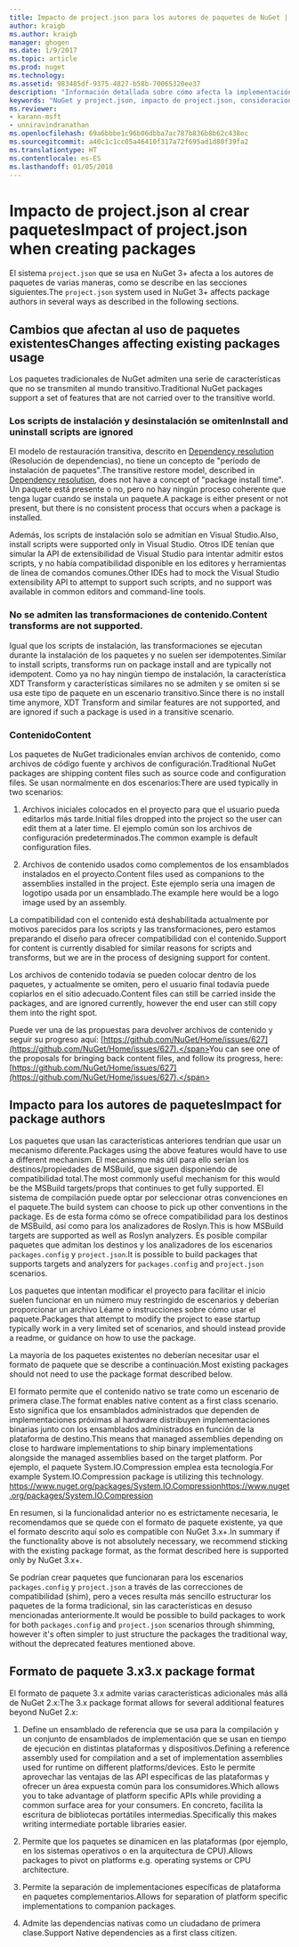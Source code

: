 ```yaml
---
title: Impacto de project.json para los autores de paquetes de NuGet | Microsoft Docs
author: kraigb
ms.author: kraigb
manager: ghogen
ms.date: 1/9/2017
ms.topic: article
ms.prod: nuget
ms.technology: 
ms.assetid: 983485df-9375-4827-b58b-70065320ee37
description: "Información detallada sobre cómo afecta la implementación de project.json en NuGet 3.x a los autores de paquetes, como las características, el contenido y el formato de paquetes no admitidos."
keywords: "NuGet y project.json, impacto de project.json, consideraciones sobre la creación de paquetes, características de project.json"
ms.reviewer:
- karann-msft
- unniravindranathan
ms.openlocfilehash: 69a6bbbe1c96b06dbba7ac787b836b8b62c438ec
ms.sourcegitcommit: a40c1c1cc05a46410f317a72f695ad1d80f39fa2
ms.translationtype: HT
ms.contentlocale: es-ES
ms.lasthandoff: 01/05/2018
---
```

# <a name="impact-of-projectjson-when-creating-packages"></a><span data-ttu-id="a2183-104">Impacto de project.json al crear paquetes</span><span class="sxs-lookup"><span data-stu-id="a2183-104">Impact of project.json when creating packages</span></span>

<span data-ttu-id="a2183-105">El sistema `project.json` que se usa en NuGet 3+ afecta a los autores de paquetes de varias maneras, como se describe en las secciones siguientes.</span><span class="sxs-lookup"><span data-stu-id="a2183-105">The `project.json` system used in NuGet 3+ affects package authors in several ways as described in the following sections.</span></span>

## <a name="changes-affecting-existing-packages-usage"></a><span data-ttu-id="a2183-106">Cambios que afectan al uso de paquetes existentes</span><span class="sxs-lookup"><span data-stu-id="a2183-106">Changes affecting existing packages usage</span></span>

<span data-ttu-id="a2183-107">Los paquetes tradicionales de NuGet admiten una serie de características que no se transmiten al mundo transitivo.</span><span class="sxs-lookup"><span data-stu-id="a2183-107">Traditional NuGet packages support a set of features that are not carried over to the transitive world.</span></span>

### <a name="install-and-uninstall-scripts-are-ignored"></a><span data-ttu-id="a2183-108">Los scripts de instalación y desinstalación se omiten</span><span class="sxs-lookup"><span data-stu-id="a2183-108">Install and uninstall scripts are ignored</span></span>

<span data-ttu-id="a2183-109">El modelo de restauración transitiva, descrito en [Dependency resolution](../consume-packages/dependency-resolution.md#dependency-resolution-with-packagereference-and-projectjson) (Resolución de dependencias), no tiene un concepto de "período de instalación de paquetes".</span><span class="sxs-lookup"><span data-stu-id="a2183-109">The transitive restore model, described in [Dependency resolution](../consume-packages/dependency-resolution.md#dependency-resolution-with-packagereference-and-projectjson), does not have a concept of "package install time".</span></span> <span data-ttu-id="a2183-110">Un paquete está presente o no, pero no hay ningún proceso coherente que tenga lugar cuando se instala un paquete.</span><span class="sxs-lookup"><span data-stu-id="a2183-110">A package is either present or not present, but there is no consistent process that occurs when a package is installed.</span></span>

<span data-ttu-id="a2183-111">Además, los scripts de instalación solo se admitían en Visual Studio.</span><span class="sxs-lookup"><span data-stu-id="a2183-111">Also, install scripts were supported only in Visual Studio.</span></span> <span data-ttu-id="a2183-112">Otros IDE tenían que simular la API de extensibilidad de Visual Studio para intentar admitir estos scripts, y no había compatibilidad disponible en los editores y herramientas de línea de comandos comunes.</span><span class="sxs-lookup"><span data-stu-id="a2183-112">Other IDEs had to mock the Visual Studio extensibility API to attempt to support such scripts, and no support was available in common editors and command-line tools.</span></span>

### <a name="content-transforms-are-not-supported"></a><span data-ttu-id="a2183-113">No se admiten las transformaciones de contenido.</span><span class="sxs-lookup"><span data-stu-id="a2183-113">Content transforms are not supported.</span></span>

<span data-ttu-id="a2183-114">Igual que los scripts de instalación, las transformaciones se ejecutan durante la instalación de los paquetes y no suelen ser idempotentes.</span><span class="sxs-lookup"><span data-stu-id="a2183-114">Similar to install scripts, transforms run on package install and are typically not idempotent.</span></span> <span data-ttu-id="a2183-115">Como ya no hay ningún tiempo de instalación, la característica XDT Transform y características similares no se admiten y se omiten si se usa este tipo de paquete en un escenario transitivo.</span><span class="sxs-lookup"><span data-stu-id="a2183-115">Since there is no install time anymore, XDT Transform and similar features are not supported, and are ignored if such a package is used in a transitive scenario.</span></span>


### <a name="content"></a><span data-ttu-id="a2183-116">Contenido</span><span class="sxs-lookup"><span data-stu-id="a2183-116">Content</span></span>

<span data-ttu-id="a2183-117">Los paquetes de NuGet tradicionales envían archivos de contenido, como archivos de código fuente y archivos de configuración.</span><span class="sxs-lookup"><span data-stu-id="a2183-117">Traditional NuGet packages are shipping content files such as source code and configuration files.</span></span> <span data-ttu-id="a2183-118">Se usan normalmente en dos escenarios:</span><span class="sxs-lookup"><span data-stu-id="a2183-118">There are used typically in two scenarios:</span></span>

1. <span data-ttu-id="a2183-119">Archivos iniciales colocados en el proyecto para que el usuario pueda editarlos más tarde.</span><span class="sxs-lookup"><span data-stu-id="a2183-119">Initial files dropped into the project so the user can edit them at a later time.</span></span> <span data-ttu-id="a2183-120">El ejemplo común son los archivos de configuración predeterminados.</span><span class="sxs-lookup"><span data-stu-id="a2183-120">The common example is default configuration files.</span></span>

2. <span data-ttu-id="a2183-121">Archivos de contenido usados como complementos de los ensamblados instalados en el proyecto.</span><span class="sxs-lookup"><span data-stu-id="a2183-121">Content files used as companions to the assemblies installed in the project.</span></span> <span data-ttu-id="a2183-122">Este ejemplo sería una imagen de logotipo usada por un ensamblado.</span><span class="sxs-lookup"><span data-stu-id="a2183-122">The example here would be a logo image used by an assembly.</span></span>

<span data-ttu-id="a2183-123">La compatibilidad con el contenido está deshabilitada actualmente por motivos parecidos para los scripts y las transformaciones, pero estamos preparando el diseño para ofrecer compatibilidad con el contenido.</span><span class="sxs-lookup"><span data-stu-id="a2183-123">Support for content is currently disabled for similar reasons for scripts and transforms, but we are in the process of designing support for content.</span></span>

<span data-ttu-id="a2183-124">Los archivos de contenido todavía se pueden colocar dentro de los paquetes, y actualmente se omiten, pero el usuario final todavía puede copiarlos en el sitio adecuado.</span><span class="sxs-lookup"><span data-stu-id="a2183-124">Content files can still be carried inside the packages, and are ignored currently, however the end user can still copy them into the right spot.</span></span>

<span data-ttu-id="a2183-125">Puede ver una de las propuestas para devolver archivos de contenido y seguir su progreso aquí: [https://github.com/NuGet/Home/issues/627](https://github.com/NuGet/Home/issues/627).</span><span class="sxs-lookup"><span data-stu-id="a2183-125">You can see one of the proposals for bringing back content files, and follow its progress, here: [https://github.com/NuGet/Home/issues/627](https://github.com/NuGet/Home/issues/627).</span></span>

## <a name="impact-for-package-authors"></a><span data-ttu-id="a2183-126">Impacto para los autores de paquetes</span><span class="sxs-lookup"><span data-stu-id="a2183-126">Impact for package authors</span></span>

<span data-ttu-id="a2183-127">Los paquetes que usan las características anteriores tendrían que usar un mecanismo diferente.</span><span class="sxs-lookup"><span data-stu-id="a2183-127">Packages using the above features would have to use a different mechanism.</span></span> <span data-ttu-id="a2183-128">El mecanismo más útil para ello serían los destinos/propiedades de MSBuild, que siguen disponiendo de compatibilidad total.</span><span class="sxs-lookup"><span data-stu-id="a2183-128">The most commonly useful mechanism for this would be the MSBuild targets/props that continues to get fully supported.</span></span> <span data-ttu-id="a2183-129">El sistema de compilación puede optar por seleccionar otras convenciones en el paquete.</span><span class="sxs-lookup"><span data-stu-id="a2183-129">The build system can choose to pick up other conventions in the package.</span></span> <span data-ttu-id="a2183-130">Es de esta forma cómo se ofrece compatibilidad para los destinos de MSBuild, así como para los analizadores de Roslyn.</span><span class="sxs-lookup"><span data-stu-id="a2183-130">This is how MSBuild targets are supported as well as Roslyn analyzers.</span></span> <span data-ttu-id="a2183-131">Es posible compilar paquetes que admitan los destinos y los analizadores de los escenarios `packages.config` y `project.json`.</span><span class="sxs-lookup"><span data-stu-id="a2183-131">It is possible to build packages that supports targets and analyzers for `packages.config` and `project.json` scenarios.</span></span>

<span data-ttu-id="a2183-132">Los paquetes que intentan modificar el proyecto para facilitar el inicio suelen funcionar en un número muy restringido de escenarios y deberían proporcionar un archivo Léame o instrucciones sobre cómo usar el paquete.</span><span class="sxs-lookup"><span data-stu-id="a2183-132">Packages that attempt to modify the project to ease startup typically work in a very limited set of scenarios, and should instead provide a readme, or guidance on how to use the package.</span></span>

<span data-ttu-id="a2183-133">La mayoría de los paquetes existentes no deberían necesitar usar el formato de paquete que se describe a continuación.</span><span class="sxs-lookup"><span data-stu-id="a2183-133">Most existing packages should not need to use the package format described below.</span></span>

<span data-ttu-id="a2183-134">El formato permite que el contenido nativo se trate como un escenario de primera clase.</span><span class="sxs-lookup"><span data-stu-id="a2183-134">The format enables native content as a first class scenario.</span></span> <span data-ttu-id="a2183-135">Esto significa que los ensamblados administrados que dependen de implementaciones próximas al hardware distribuyen implementaciones binarias junto con los ensamblados administrados en función de la plataforma de destino.</span><span class="sxs-lookup"><span data-stu-id="a2183-135">This means that managed assemblies depending on close to hardware implementations to ship binary implementations alongside the managed assemblies based on the target platform.</span></span> <span data-ttu-id="a2183-136">Por ejemplo, el paquete System.IO.Compression emplea esta tecnología.</span><span class="sxs-lookup"><span data-stu-id="a2183-136">For example System.IO.Compression package is utilizing this technology.</span></span> [<span data-ttu-id="a2183-137">https://www.nuget.org/packages/System.IO.Compression</span><span class="sxs-lookup"><span data-stu-id="a2183-137">https://www.nuget.org/packages/System.IO.Compression</span></span>](https://www.nuget.org/packages/System.IO.Compression)

<span data-ttu-id="a2183-138">En resumen, si la funcionalidad anterior no es estrictamente necesaria, le recomendamos que se quede con el formato de paquete existente, ya que el formato descrito aquí solo es compatible con NuGet 3.x+.</span><span class="sxs-lookup"><span data-stu-id="a2183-138">In summary if the functionality above is not absolutely necessary, we recommend sticking with the existing package format, as the format described here is supported only by NuGet 3.x+.</span></span>

<span data-ttu-id="a2183-139">Se podrían crear paquetes que funcionaran para los escenarios `packages.config` y `project.json` a través de las correcciones de compatibilidad (shim), pero a veces resulta más sencillo estructurar los paquetes de la forma tradicional, sin las características en desuso mencionadas anteriormente.</span><span class="sxs-lookup"><span data-stu-id="a2183-139">It would be possible to build packages to work for both `packages.config` and `project.json` scenarios through shimming, however it's often simpler to just structure the packages the traditional way, without the deprecated features mentioned above.</span></span>


## <a name="3x-package-format"></a><span data-ttu-id="a2183-140">Formato de paquete 3.x</span><span class="sxs-lookup"><span data-stu-id="a2183-140">3.x package format</span></span>  ##

<span data-ttu-id="a2183-141">El formato de paquete 3.x admite varias características adicionales más allá de NuGet 2.x:</span><span class="sxs-lookup"><span data-stu-id="a2183-141">The 3.x package format allows for several additional features beyond NuGet 2.x:</span></span>

1. <span data-ttu-id="a2183-142">Define un ensamblado de referencia que se usa para la compilación y un conjunto de ensamblados de implementación que se usan en tiempo de ejecución en distintas plataformas y dispositivos.</span><span class="sxs-lookup"><span data-stu-id="a2183-142">Defining a reference assembly used for compilation and a set of implementation assemblies used for runtime on different platforms/devices.</span></span> <span data-ttu-id="a2183-143">Esto le permite aprovechar las ventajas de las API específicas de las plataformas y ofrecer un área expuesta común para los consumidores.</span><span class="sxs-lookup"><span data-stu-id="a2183-143">Which allows you to take advantage of platform specific APIs while providing a common surface area for your consumers.</span></span> <span data-ttu-id="a2183-144">En concreto, facilita la escritura de bibliotecas portátiles intermedias.</span><span class="sxs-lookup"><span data-stu-id="a2183-144">Specifically this makes writing intermediate portable libraries easier.</span></span>

2. <span data-ttu-id="a2183-145">Permite que los paquetes se dinamicen en las plataformas (por ejemplo, en los sistemas operativos o en la arquitectura de CPU).</span><span class="sxs-lookup"><span data-stu-id="a2183-145">Allows packages to pivot on platforms e.g. operating systems or CPU architecture.</span></span>

3. <span data-ttu-id="a2183-146">Permite la separación de implementaciones específicas de plataforma en paquetes complementarios.</span><span class="sxs-lookup"><span data-stu-id="a2183-146">Allows for separation of platform specific implementations to companion packages.</span></span>

4. <span data-ttu-id="a2183-147">Admite las dependencias nativas como un ciudadano de primera clase.</span><span class="sxs-lookup"><span data-stu-id="a2183-147">Support Native dependencies as a first class citizen.</span></span>